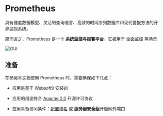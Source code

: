 # Prometheus

具有维度数据模型、灵活的查询语言、高效的时间序列数据库和现代警报方法的开源监视系统。

简而言之，[Prometheus](https://prometheus.io/) 是一个 **系统监控与报警平台**，它被用于 全面监控  等场景


![GUI](https://libs.websoft9.com/Websoft9/DocsPicture/zh/prometheus/prometheus-gui-websoft9.webp)


## 准备

在参阅本文档使用 Prometheus 时，需要确保如下几点：

- 应用是基于 Websoft9 安装的

- 应用的用途符合 [Apache 2.0](https://opensource.org/licenses/Apache-2.0) 开源许可协议

- 应用具备访问条件：[配置域名](./guide/appsetdomain) 或 **服务器安全组**开启网外端口